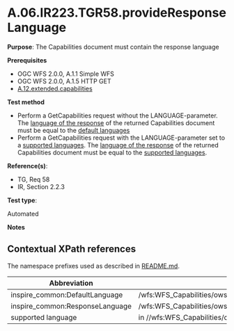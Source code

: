 # A.06.IR223.TGR58.provideResponseLanguage

**Purpose**: The Capabilities document must contain the response language

**Prerequisites**

* OGC WFS 2.0.0, A.1.1 Simple WFS
* OGC WFS 2.0.0, A.1.5 HTTP GET
* [A.12.extended.capabilities](A.12.extended.capabilities.md)

**Test method**

* Perform a GetCapabilities request without the LANGUAGE-parameter. The [language of the response](#responseLanguage) of the returned Capabilities document must be equal to the [default languages](#defaultLanguage)
* Perform a GetCapabilities request with the LANGUAGE-parameter set to a [supported languages](#supportedLanguage). The [language of the response](#responseLanguage) of the returned Capabilities document must be equal to the [supported languages](#supportedLanguage).

**Reference(s)**:

* TG, Req 58
* IR, Section 2.2.3

**Test type**:

Automated

**Notes**

## Contextual XPath references

The namespace prefixes used as described in [README.md](README.md#namespaces).

Abbreviation                                               |  XPath expression
---------------------------------------------------------- | -------------------------------------------------------------------------
inspire_common:DefaultLanguage <a name="defaultLanguage"></a> | /wfs:WFS_Capabilities/ows:OperationsMetadata/ows:ExtendedCapabilities/inspire_dls:ExtendedCapabilities/inspire_common:SupportedLanguages/inspire_common:DefaultLanguage/inspire_common:Language
inspire_common:ResponseLanguage <a name="responseLanguage"></a> | /wfs:WFS_Capabilities/ows:OperationsMetadata/ows:ExtendedCapabilities/inspire_dls:ExtendedCapabilities/inspire_common:ResponseLanguage/inspire_common:Language
supported language <a name="supportedLanguage"></a>| in //wfs:WFS_Capabilities/ows:OperationsMetadata/ows:ExtendedCapabilities/inspire_dls:ExtendedCapabilities/inspire_common:SupportedLanguages/*/inspire_common:Language
